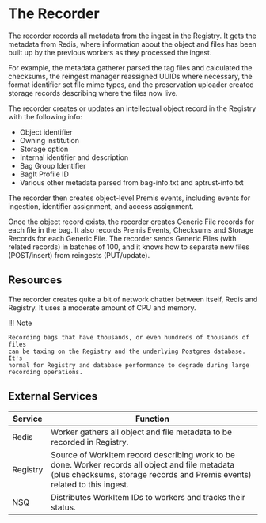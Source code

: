 # The Recorder

The recorder records all metadata from the ingest in the Registry. It gets the metadata from Redis, where information about the object and files has been built up by the previous workers as they processed the ingest.

For example, the metadata gatherer parsed the tag files and calculated the checksums, the reingest manager reassigned UUIDs where necessary, the format identifier set file mime types, and the preservation uploader created storage records describing where the files now live.

The recorder creates or updates an intellectual object record in the Registry with the following info:

* Object identifier
* Owning institution
* Storage option
* Internal identifier and description
* Bag Group Identifier
* BagIt Profile ID
* Various other metadata parsed from bag-info.txt and aptrust-info.txt

The recorder then creates object-level Premis events, including events for ingestion, identifier assignment, and access assignment.

Once the object record exists, the recorder creates Generic File records for each file in the bag. It also records Premis Events, Checksums and Storage Records for each Generic File. The recorder sends Generic Files (with related records) in batches of 100, and it knows how to separate new files (POST/insert) from reingests (PUT/update).

## Resources

The recorder creates quite a bit of network chatter between itself, Redis and Registry. It uses a moderate amount of CPU and memory.

!!! Note

    Recording bags that have thousands, or even hundreds of thousands of files
    can be taxing on the Registry and the underlying Postgres database. It's
    normal for Registry and database performance to degrade during large
    recording operations.

## External Services

| Service | Function |
| ------- | -------- |
| Redis | Worker gathers all object and file metadata to be recorded in Registry.
| Registry | Source of WorkItem record describing work to be done. Worker records all object and file metadata (plus checksums, storage records and Premis events) related to this ingest.
| NSQ | Distributes WorkItem IDs to workers and tracks their status.
